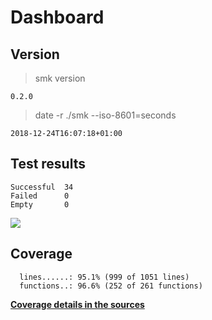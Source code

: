 Dashboard
=========

Version
-------
> smk version

```
0.2.0
```

> date -r ./smk --iso-8601=seconds

```
2018-12-24T16:07:18+01:00
```

Test results
------------
```
Successful  34
Failed      0
Empty       0
```
![](img/tests.png)

Coverage
--------

```
  lines......: 95.1% (999 of 1051 lines)
  functions..: 96.6% (252 of 261 functions)
```

[**Coverage details in the sources**](http://lionel.draghi.free.fr/smk/lcov/src/index.html)


